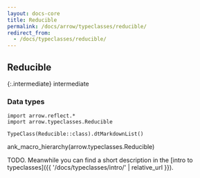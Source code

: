```yaml
---
layout: docs-core
title: Reducible
permalink: /docs/arrow/typeclasses/reducible/
redirect_from:
  - /docs/typeclasses/reducible/
---
```


## Reducible

{:.intermediate}
intermediate

### Data types

```kotlin:ank:replace
import arrow.reflect.*
import arrow.typeclasses.Reducible

TypeClass(Reducible::class).dtMarkdownList()
```

ank_macro_hierarchy(arrow.typeclasses.Reducible)

TODO. Meanwhile you can find a short description in the [intro to typeclasses]({{ '/docs/typeclasses/intro/' | relative_url }}).
